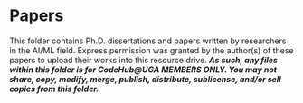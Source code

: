 # Papers

This folder contains Ph.D. dissertations and papers written by researchers in the AI/ML field. Express permission was granted by the author(s) of these papers to upload their works into this resource drive. <b><i>As such, any files within this folder is for CodeHub@UGA MEMBERS ONLY. You may not share, copy, modify, merge, publish, distribute, sublicense, and/or sell copies from this folder.</i></b>
